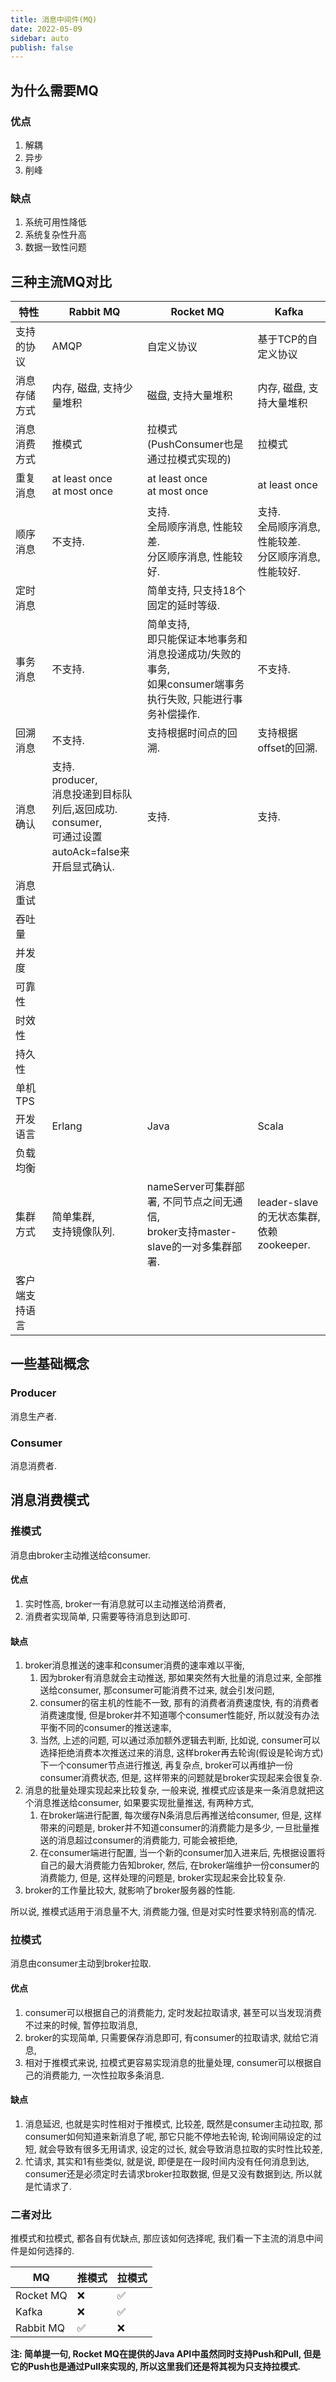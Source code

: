 ```yaml
---
title: 消息中间件(MQ)
date: 2022-05-09
sidebar: auto
publish: false
---
```


## 为什么需要MQ

### 优点

1. 解耦
2. 异步
3. 削峰

### 缺点

1. 系统可用性降低
2. 系统复杂性升高
3. 数据一致性问题

## 三种主流MQ对比

| 特性           | Rabbit MQ                                                    | Rocket MQ                                                    | Kafka                                                        |
| -------------- | ------------------------------------------------------------ | ------------------------------------------------------------ | ------------------------------------------------------------ |
| 支持的协议     | AMQP                                                         | 自定义协议                                                   | 基于TCP的自定义协议                                          |
| 消息存储方式   | 内存, 磁盘, 支持少量堆积                                     | 磁盘, 支持大量堆积                                           | 内存, 磁盘, 支持大量堆积                                     |
| 消息消费方式   | 推模式                                                       | 拉模式<br />(PushConsumer也是通过拉模式实现的)               | 拉模式                                                       |
| 重复消息       | at least once<br />at most once                              | at least once<br />at most once                              | at least once                                                |
| 顺序消息       | 不支持.                                                      | 支持.<br />全局顺序消息, 性能较差.<br />分区顺序消息, 性能较好. | 支持.<br />全局顺序消息, 性能较差.<br />分区顺序消息, 性能较好. |
| 定时消息       |                                                              | 简单支持, 只支持18个固定的延时等级.                          |                                                              |
| 事务消息       | 不支持.                                                      | 简单支持, <br />即只能保证本地事务和消息投递成功/失败的事务, <br />如果consumer端事务执行失败, 只能进行事务补偿操作. | 不支持.                                                      |
| 回溯消息       | 不支持.                                                      | 支持根据时间点的回溯.                                        | 支持根据offset的回溯.                                        |
| 消息确认       | 支持.<br />producer,<br />消息投递到目标队列后,返回成功.<br />consumer,<br />可通过设置autoAck=false来开启显式确认. | 支持.                                                        | 支持.                                                        |
| 消息重试       |                                                              |                                                              |                                                              |
| 吞吐量         |                                                              |                                                              |                                                              |
| 并发度         |                                                              |                                                              |                                                              |
| 可靠性         |                                                              |                                                              |                                                              |
| 时效性         |                                                              |                                                              |                                                              |
| 持久性         |                                                              |                                                              |                                                              |
| 单机TPS        |                                                              |                                                              |                                                              |
| 开发语言       | Erlang                                                       | Java                                                         | Scala                                                        |
| 负载均衡       |                                                              |                                                              |                                                              |
| 集群方式       | 简单集群, <br />支持镜像队列.                                | nameServer可集群部署, 不同节点之间无通信,<br />broker支持master-slave的一对多集群部署. | leader-slave的无状态集群,<br />依赖zookeeper.                |
| 客户端支持语言 |                                                              |                                                              |                                                              |

## 一些基础概念

### Producer

消息生产者.

### Consumer

消息消费者.

## 消息消费模式

### 推模式

消息由broker主动推送给consumer.

#### 优点

1. 实时性高, broker一有消息就可以主动推送给消费者,
2. 消费者实现简单, 只需要等待消息到达即可.

#### 缺点

1. broker消息推送的速率和consumer消费的速率难以平衡,
   1. 因为broker有消息就会主动推送, 那如果突然有大批量的消息过来, 全部推送给consumer, 那consumer可能消费不过来, 就会引发问题,
   2. consumer的宿主机的性能不一致, 那有的消费者消费速度快, 有的消费者消费速度慢, 但是broker并不知道哪个consumer性能好, 所以就没有办法平衡不同的consumer的推送速率,
   3. 当然, 上述的问题, 可以通过添加额外逻辑去判断, 比如说, consumer可以选择拒绝消费本次推送过来的消息, 这样broker再去轮询(假设是轮询方式)下一个consumer节点进行推送, 再复杂点, broker可以再维护一份consumer消费状态, 但是, 这样带来的问题就是broker实现起来会很复杂.
2. 消息的批量处理实现起来比较复杂, 一般来说, 推模式应该是来一条消息就把这个消息推送给consumer, 如果要实现批量推送, 有两种方式, 
   1. 在broker端进行配置, 每次缓存N条消息后再推送给consumer, 但是, 这样带来的问题是, broker并不知道consumer的消费能力是多少, 一旦批量推送的消息超过consumer的消费能力, 可能会被拒绝,
   2. 在consumer端进行配置, 当一个新的consumer加入进来后, 先根据设置将自己的最大消费能力告知broker, 然后, 在broker端维护一份consumer的消费能力, 但是, 这样处理的问题是, broker实现起来会比较复杂.
3. broker的工作量比较大, 就影响了broker服务器的性能.

所以说, 推模式适用于消息量不大, 消费能力强, 但是对实时性要求特别高的情况.

### 拉模式

消息由consumer主动到broker拉取.

#### 优点

1. consumer可以根据自己的消费能力, 定时发起拉取请求, 甚至可以当发现消费不过来的时候, 暂停拉取消息,
2. broker的实现简单, 只需要保存消息即可, 有consumer的拉取请求, 就给它消息,
3. 相对于推模式来说, 拉模式更容易实现消息的批量处理, consumer可以根据自己的消费能力, 一次性拉取多条消息.

#### 缺点

1. 消息延迟, 也就是实时性相对于推模式, 比较差, 既然是consumer主动拉取, 那consumer如何知道来新消息了呢, 那它只能不停地去轮询, 轮询间隔设定的过短, 就会导致有很多无用请求, 设定的过长, 就会导致消息拉取的实时性比较差,
2. 忙请求, 其实和1有些类似, 就是说, 即便是在一段时间内没有任何消息到达, consumer还是必须定时去请求broker拉取数据, 但是又没有数据到达, 所以就是忙请求了.

### 二者对比

推模式和拉模式, 都各自有优缺点, 那应该如何选择呢, 我们看一下主流的消息中间件是如何选择的.

| MQ        | 推模式 | 拉模式 |
| --------- | ------ | ------ |
| Rocket MQ | ❌      | ✅      |
| Kafka     | ❌      | ✅      |
| Rabbit MQ | ✅      | ❌      |

**注: 简单提一句, Rocket MQ在提供的Java API中虽然同时支持Push和Pull, 但是它的Push也是通过Pull来实现的, 所以这里我们还是将其视为只支持拉模式.**


